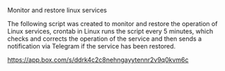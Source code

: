 Monitor and restore linux services

The following script was created to monitor and restore the operation of Linux services, crontab in Linux runs the script every 5 minutes, which checks and corrects the operation of the service and then sends a notification via Telegram if the service has been restored.

https://app.box.com/s/ddrk4c2c8nehngayytennr2v9q0kvm6c

